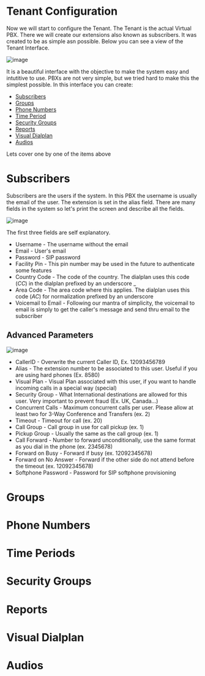 # Tenant Configuration #

Now we will start to configure the Tenant. The Tenant is the actual Virtual PBX. There we will create our extensions also known as subscribers. It was created to be as simple asn possible. Below you can see a view of the Tenant Interface.

![image](https://user-images.githubusercontent.com/4958202/148843917-d17d34dc-7e12-4757-a3c1-ac82a7342cd1.png)

It is a beautiful interface with the objective to make the system easy and intutitive to use. PBXs are not very simple, but we tried hard to make this the simplest possible. In this interface you can create:

* [Subscribers](#subscribers)
* [Groups](#groups)
* [Phone Numbers](#phone-numbers)
* [Time Period](#time-periods)
* [Security Groups](#security-groups)
* [Reports](#reports)
* [Visual Dialplan](#visual-dialplan)
* [Audios](#audios)

Lets cover one by one of the items above

# Subscribers

Subscribers are the users if the system. In this PBX the username is usually the email of the user. The extension is set in the alias field. There are many fields in the system so let's print the screen and describe all the fields. 

![image](https://user-images.githubusercontent.com/4958202/148846028-05bae38c-a5e0-4a28-86db-a08367b4145a.png)

The first three fields are self explanatory. 

* Username - The username without the email
* Email - User's email 
* Password - SIP password
* Facility Pin - This pin number may be used in the future to authenticate some features
* Country Code - The code of the country. The dialplan uses this code (_CC_) in the dialplan prefixed by an underscore _
* Area Code - The area code where this applies. The dialplan uses this code (_AC_) for normalization prefixed by an underscore
* Voicemail to Email - Following our mantra of simplicity, the voicemail to email is simply to get the caller's message and send thru email to the subscriber

## Advanced Parameters

![image](https://user-images.githubusercontent.com/4958202/148846974-2123d80d-2c6f-475d-8df3-fcb92c7938e6.png)

* CallerID - Overwrite the current Caller ID, Ex. 12093456789
* Alias - The extension number to be associated to this user. Useful if you are using hard phones (Ex. 8580)
* Visual Plan - Visual Plan associated with this user, if you want to handle incoming calls in a special way (special)
* Security Group - What International destinations are allowed for this user. Very important to prevent fraud (Ex. UK, Canada...)
* Concurrent Calls - Maximum concurrent calls per user. Please allow at least two for 3-Way Conference and Transfers (ex. 2)
* Timeout - Timeout for call (ex. 20)
* Call Group  - Call group in use for call pickup (ex. 1)
* Pickup Group - Usually the same as the call group (ex. 1)
* Call Forward - Number to forward unconditionally, use the same format as you dial in the phone (ex. 2345678)
* Forward on Busy - Forward if busy (ex. 12092345678)
* Forward on No Answer - Forward if the other side do not attend before the timeout (ex. 12092345678)
* Softphone Password - Password for SIP softphone provisioning

# Groups

# Phone Numbers

# Time Periods

# Security Groups

# Reports

# Visual Dialplan

# Audios

